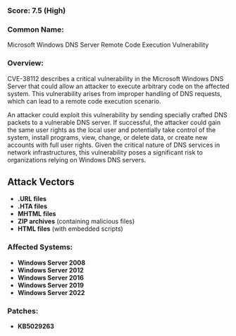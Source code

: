 ### **Score:** 7.5 (High)

### **Common Name:**

Microsoft Windows DNS Server Remote Code Execution Vulnerability

### **Overview:**

CVE-38112 describes a critical vulnerability in the Microsoft Windows DNS Server that could allow an attacker to execute arbitrary code on the affected system. This vulnerability arises from improper handling of DNS requests, which can lead to a remote code execution scenario.

An attacker could exploit this vulnerability by sending specially crafted DNS packets to a vulnerable DNS server. If successful, the attacker could gain the same user rights as the local user and potentially take control of the system, install programs, view, change, or delete data, or create new accounts with full user rights. Given the critical nature of DNS services in network infrastructures, this vulnerability poses a significant risk to organizations relying on Windows DNS servers.

## **Attack Vectors**
- **.URL files**
- **.HTA files**
- **MHTML files**
- **ZIP archives** (containing malicious files)
- **HTML files** (with embedded scripts)

### **Affected Systems:**

- **Windows Server 2008**
- **Windows Server 2012**
- **Windows Server 2016**
- **Windows Server 2019**
- **Windows Server 2022**

### **Patches:**
- **KB5029263**